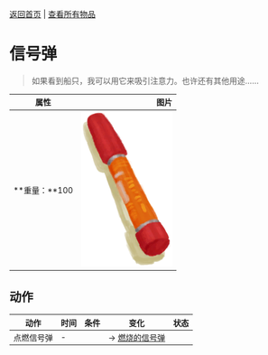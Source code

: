[返回首页](index.md)   |  [查看所有物品](object.md)
# 信号弹  
> 如果看到船只，我可以用它来吸引注意力。也许还有其他用途……  
  
  属性  |   图片   
 ----  |  ----:   
 **重量：**100  |  ![](Sprite/Flare.png)   
  
## 动作  
动作  |  时间  |  条件  |  变化  |  状态  
----  |  ----  |  ----  |  ----  |  ----  
点燃信号弹  |  -  |    |  → [燃烧的信号弹](FlareHandOn.md)<br>  |    
